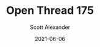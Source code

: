 ---
layout: podcast
title: "Open Thread 175"
author: Scott Alexander
description: https://astralcodexten.substack.com/p/open-thread-175
date: 2021-06-06
length: 595203
duration: 149
guid: open-thread-175
---